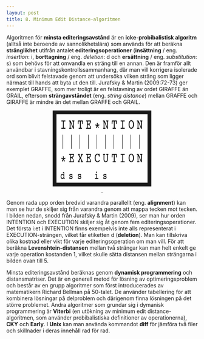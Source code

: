 ```yaml
---
layout: post
title: 8. Minimum Edit Distance-algoritmen  
---
```


Algoritmen för **minsta editeringsavstånd** är en **icke-probibalistisk algoritm** (alltså inte beroende av sannolikhetslära) som används för att beräkna **stränglikhet** utifrån antalet **editeringsoperationer** (**insättning** / eng. *insertion*: i, **borttagning** / eng. *deletion*: d och **ersättning** / eng. *substitution*: s) som behövs för att omvandla en sträng till en annan. Den är framför allt användbar i stavningskontrollssammanhang, där man vill korrigera isolerade ord som blivit felstavade genom att undersöka vilken sträng som ligger närmast till hands att byta ut den till. Jurafsky & Martin (2009:72-73) ger exemplet GRAFFE, som mer troligt är en felstavning av ordet GIRAFFE än GRAIL, eftersom **strängavståndet** (eng. *string distance*) mellan GRAFFE och GIRAFFE är mindre än det mellan GRAFFE och GRAIL.  

<p align="center">
<img src="/images/editdistance1.PNG" alt="strängar i alignment" width="240" height="180" border="10" /> <br>
.</p>

Genom rada upp orden bredvid varandra parallellt (eng. **alignment**) kan man se hur de skiljer sig från varandra genom att mappa tecken mot tecken. I bilden nedan, snodd från Jurafsky & Martin (2009), ser man hur orden INTENTION och EXECUTION skiljer sig åt genom fem editeringsoperationer. Det första i:et i INTENTION finns exempelvis inte alls representerat i EXECUTION-strängen, vilket får etiketten d (**deletion**). Man kan tillskriva olika kostnad eller vikt för varje editeringsoperation om man vill. För att beräkna **Levenshtein-distansen** mellan två strängar kan man helt enkelt ge varje operation kostanden 1, vilket skulle sätta distansen mellan strängarna i bilden ovan till 5. 

Minsta editeringsavstånd beräknas genom **dynamisk programmering** och distansmatriser. Det är en generell metod för lösning av optimeringsproblem och består av en grupp algoritmer som först introducerades av matematikern Richard Bellman på 50-talet. De använder tabellering för att kombinera lösningar på delproblem och därigenom finna lösningen på det större problemet. Andra algoritmer som grundar sig i dymanisk programmering är **Viterbi** (en utökning av minimum edit distance-algoritmen, som använder probibalistiska definitioner av operationerna), **CKY** och **Early**. I **Unix** kan man använda kommandot **diff** för jämföra två filer och skillnader i deras innehåll rad för rad.     